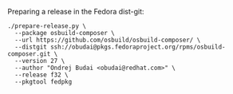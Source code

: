 Preparing a release in the Fedora dist-git:
```
./prepare-release.py \
  --package osbuild-composer \
  --url https://github.com/osbuild/osbuild-composer/ \
  --distgit ssh://obudai@pkgs.fedoraproject.org/rpms/osbuild-composer.git \
  --version 27 \
  --author "Ondrej Budai <obudai@redhat.com>" \
  --release f32 \
  --pkgtool fedpkg
```
